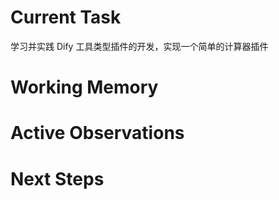 # Current Task
学习并实践 Dify 工具类型插件的开发，实现一个简单的计算器插件

# Working Memory

# Active Observations

# Next Steps
